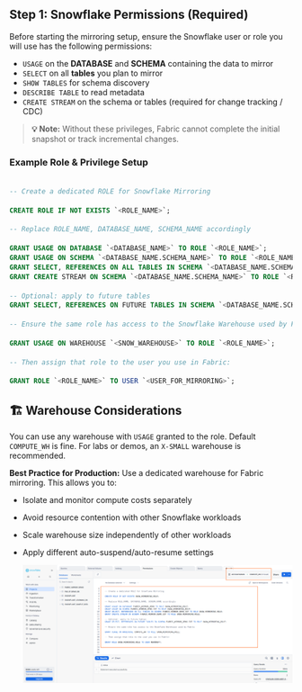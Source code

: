 ## Step 1: Snowflake Permissions (Required)

Before starting the mirroring setup, ensure the Snowflake user or role you will use has the following permissions:

- `USAGE` on the **DATABASE** and **SCHEMA** containing the data to mirror  
- `SELECT` on all **tables** you plan to mirror  
- `SHOW TABLES` for schema discovery  
- `DESCRIBE TABLE` to read metadata  
- `CREATE STREAM` on the schema or tables (required for change tracking / CDC)

> **💡 Note:** Without these privileges, Fabric cannot complete the initial snapshot or track incremental changes.

### Example Role & Privilege Setup

```sql

-- Create a dedicated ROLE for Snowflake Mirroring 

CREATE ROLE IF NOT EXISTS `<ROLE_NAME>`;

-- Replace ROLE_NAME, DATABASE_NAME, SCHEMA_NAME accordingly

GRANT USAGE ON DATABASE `<DATABASE_NAME>` TO ROLE `<ROLE_NAME>`;
GRANT USAGE ON SCHEMA `<DATABASE_NAME.SCHEMA_NAME>` TO ROLE `<ROLE_NAME>`;
GRANT SELECT, REFERENCES ON ALL TABLES IN SCHEMA `<DATABASE_NAME.SCHEMA_NAME>` TO ROLE `<ROLE_NAME>`;
GRANT CREATE STREAM ON SCHEMA `<DATABASE_NAME.SCHEMA_NAME>` TO ROLE `<ROLE_NAME>`;

-- Optional: apply to future tables
GRANT SELECT, REFERENCES ON FUTURE TABLES IN SCHEMA `<DATABASE_NAME.SCHEMA_NAME>` TO ROLE `<ROLE_NAME>`;

-- Ensure the same role has access to the Snowflake Warehouse used by Fabric

GRANT USAGE ON WAREHOUSE `<SNOW_WAREHOUSE>` TO ROLE `<ROLE_NAME>`;

-- Then assign that role to the user you use in Fabric:

GRANT ROLE `<ROLE_NAME>` TO USER `<USER_FOR_MIRRORING>`;

```

## 🏗 Warehouse Considerations

You can use any warehouse with `USAGE` granted to the role. Default `COMPUTE_WH` is fine. For labs or demos, an `X-SMALL` warehouse is recommended.

**Best Practice for Production:**
Use a dedicated warehouse for Fabric mirroring.
This allows you to:
- Isolate and monitor compute costs separately
- Avoid resource contention with other Snowflake workloads
- Scale warehouse size independently of other workloads
- Apply different auto-suspend/auto-resume settings

  ![Mirror1](img/mirror1.png)
